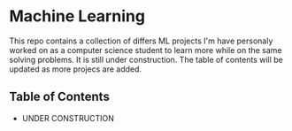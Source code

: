 # Machine Learning
This repo contains a collection of differs ML projects I'm have personaly worked on as a computer science student to learn more while on the same solving problems. It is still under construction. The table of contents will be updated as more projecs are added.

## Table of Contents

- UNDER CONSTRUCTION







